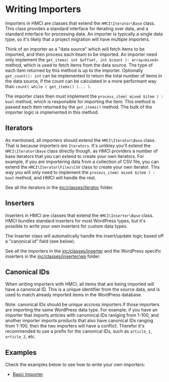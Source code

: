 # Writing Importers

Importers in HMCI are classes that extend the `HMCI\Iterator\Base` class. This class provides a standard interface for iterating over data, and a standard interface for processing data. An importer is typically a single data type, so it's likely that a project migration will have multiple importers.

Think of an importer as a "data source" which will fetch items to be imported, and then process each iteam to be imported. An importer need only implement the `get_items( int $offset, int $count ): array<mixed>` method, which is used to fetch items from the data source. The type of each item returned by this method is up to the importer. Optionally `get_count(): int` can be implemented to return the total number of items in the data source, if the count can be calculated in a more performant way than `count( while ( get_items() )... )`.

The importer class then must implement the `process_item( mixed $item ) : bool` method, which is responsible for importing the item. This method is passed each item returned by the `get_items()` method. The bulk of the importer logic is implemented in this method.

## Iterators

As mentioned, all importers should extend the `HMCI\Iterator\Base` class. That is because importers _are_ `Iterators`. It's unlikley you'll extend the `HMCI\Iterator\Base` class directly though, as HMCI providers a number of base iterators that you can extend to create your own iterators. For example, if you are importering data from a collection of CSV file, you can extend the `HMCI\Iterator\Files\CSV` class to create your own iterator. This way you will only need to implement the `process_item( mixed $item ) : bool` method, and HMCI will handle the rest.

See all the iterators in the [inc/classes/iterator](./inc/classes/iterator) folder.

## Inserters

Inserters in HMCI are classes that extend the `HMCI\Inserter\Base` class. HMCI bundles standard inserters for most WordPress types, but it's possible to write your own inserters for custom data types.

The Inserter class will automatically handle the insert/update logic based off a "canonical id" field (see below).

See all the importers in the [inc/classes/inserter](./inc/classes/inserter) and the WordPress specific inserters in the [inc/classes/inserter/wp](./inc/classes/inserter/wp) folder.

## Canonical IDs

When writing importers with HMCI, all items that are being imported will have a canonical ID. This is a unique identifier from the source data, and is used to match already imported items in the WordPress database.

Note: canonical IDs should be unique accross importers if those importers are importing the same WordPress data type. For example, if you have an importer that imports articles with canonincal IDs raniging from 1-100, and another importer imports products that also have canonical IDs ranging from 1-100, then the two importers will have a conflict. Therefor it's recommended to use a prefix for the canonical IDs, such as `article_1`, `article_2`, etc.

## Examples

Check the examples below to see how to write your own importers:

- [Basic Importer](./docs/example-importer.php)
